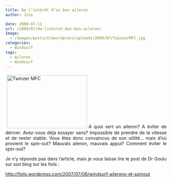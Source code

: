 ```yaml
---
title: De l’intérêt d’un bon aileron
author: Jice

date: 2009-07-11
url: /2009/07/de-linteret-dun-bon-aileron/
Image:
  - /images/posts/oldwordpress/uploads/2009/07/TwinzerMFC.jpg
categories:
  - Windsurf
tags:
  - Aileron
  - Windsurf
---
```

<p style="text-align: justify;">
  <a href="/images/posts/oldwordpress/uploads/2009/07/TwinzerMFC.jpg"><img class="alignleft size-full wp-image-638" style="margin: 5px;" title="Twinzer MFC" src="/images/posts/oldwordpress/uploads/2009/07/TwinzerMFC.jpg" alt="Twinzer MFC" width="250" height="167" /></a>A quoi sert un aileron? A éviter de dériver. Avez-vous déjà essayer sans? Impossible de prendre de la vitesse et de rester stable. Vous êtes donc convaincus de son utilité&#8230; mais d&#8217;où provient le spin-out? Mauvais aileron, mauvais appui? Comment éviter le spin-out?
</p>

<p style="text-align: justify;">
  Je n&#8217;y réponds pas dans l&#8217;article, mais je vous laisse lire le post de Dr Goulu sur son blog sur les foils :
</p>

<p style="text-align: justify;">
  <a href="http://foils.wordpress.com/2007/07/06/windsurf-ailerons-et-spinout/" target="_blank">http://foils.wordpress.com/2007/07/06/windsurf-ailerons-et-spinout</a>
</p>